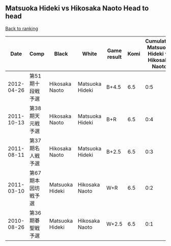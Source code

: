 ## Matsuoka Hideki vs Hikosaka Naoto Head to head

[Back to ranking](../../index.md)




| **Date** | **Comp** | **Black** | **White** | **Game result** | **Komi** | **Cumulative Matsuoka Hideki vs Hikosaka Naoto** | **Matsuoka Hideki streak** | **Hikosaka Naoto streak** | 
| --- | --- | --- | --- | --- | --- | --- | --- | --- |
| 2012-04-26 | 第51期十段戦予選 | Hikosaka Naoto | Matsuoka Hideki | B+4.5 | 6.5 | 0:5 | 0 | 5 | 
| 2011-10-13 | 第38期天元戦予選 | Hikosaka Naoto | Matsuoka Hideki | B+R | 6.5 | 0:4 | 0 | 4 | 
| 2011-08-11 | 第37期名人戦予選 | Hikosaka Naoto | Matsuoka Hideki | B+2.5 | 6.5 | 0:3 | 0 | 3 | 
| 2011-03-10 | 第67期本因坊戦予選 | Matsuoka Hideki | Hikosaka Naoto | W+R | 6.5 | 0:2 | 0 | 2 | 
| 2010-08-26 | 第36期碁聖戦予選 | Matsuoka Hideki | Hikosaka Naoto | W+2.5 | 6.5 | 0:1 | 0 | 1 |




